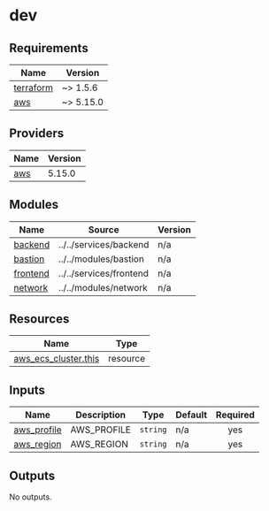 # dev

<!-- BEGINNING OF PRE-COMMIT-TERRAFORM DOCS HOOK -->
## Requirements

| Name | Version |
|------|---------|
| <a name="requirement_terraform"></a> [terraform](#requirement\_terraform) | ~> 1.5.6 |
| <a name="requirement_aws"></a> [aws](#requirement\_aws) | ~> 5.15.0 |

## Providers

| Name | Version |
|------|---------|
| <a name="provider_aws"></a> [aws](#provider\_aws) | 5.15.0 |

## Modules

| Name | Source | Version |
|------|--------|---------|
| <a name="module_backend"></a> [backend](#module\_backend) | ../../services/backend | n/a |
| <a name="module_bastion"></a> [bastion](#module\_bastion) | ../../modules/bastion | n/a |
| <a name="module_frontend"></a> [frontend](#module\_frontend) | ../../services/frontend | n/a |
| <a name="module_network"></a> [network](#module\_network) | ../../modules/network | n/a |

## Resources

| Name | Type |
|------|------|
| [aws_ecs_cluster.this](https://registry.terraform.io/providers/hashicorp/aws/latest/docs/resources/ecs_cluster) | resource |

## Inputs

| Name | Description | Type | Default | Required |
|------|-------------|------|---------|:--------:|
| <a name="input_aws_profile"></a> [aws\_profile](#input\_aws\_profile) | AWS\_PROFILE | `string` | n/a | yes |
| <a name="input_aws_region"></a> [aws\_region](#input\_aws\_region) | AWS\_REGION | `string` | n/a | yes |

## Outputs

No outputs.
<!-- END OF PRE-COMMIT-TERRAFORM DOCS HOOK -->
